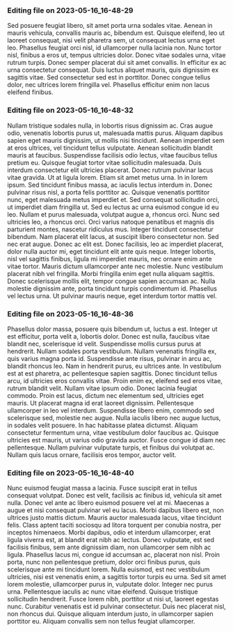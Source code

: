 

### Editing file on 2023-05-16_16-48-29

Sed posuere feugiat libero, sit amet porta urna sodales vitae. Aenean in mauris vehicula, convallis mauris ac, bibendum est. Quisque eleifend, leo ut laoreet consequat, nisi velit pharetra sem, ut consequat lectus urna eget leo. Phasellus feugiat orci nisl, id ullamcorper nulla lacinia non. Nunc tortor nisl, finibus a eros ut, tempus ultricies dolor. Donec vitae sodales urna, vitae rutrum turpis. Donec semper placerat dui sit amet convallis. In efficitur ex ac urna consectetur consequat. Duis luctus aliquet mauris, quis dignissim ex sagittis vitae. Sed consectetur sed est in porttitor. Donec congue tellus dolor, nec ultrices lorem fringilla vel. Phasellus efficitur enim non lacus eleifend finibus.




### Editing file on 2023-05-16_16-48-32

Nullam tristique sodales nulla, in lobortis risus dignissim ac. Cras augue odio, venenatis lobortis purus ut, malesuada mattis purus. Aliquam dapibus sapien eget mauris dignissim, ut mollis nisi tincidunt. Aenean imperdiet sem at eros ultrices, vel tincidunt tellus vulputate. Aenean sollicitudin blandit mauris at faucibus. Suspendisse facilisis odio lectus, vitae faucibus tellus pretium eu. Quisque feugiat tortor vitae sollicitudin malesuada. Duis interdum consectetur elit ultricies placerat. Donec rutrum pulvinar lacus vitae gravida.
Ut at ligula lorem. Etiam sit amet metus urna. In in lorem ipsum. Sed tincidunt finibus massa, ac iaculis lectus interdum in. Donec pulvinar risus nisl, a porta felis porttitor ac. Quisque venenatis porttitor nunc, eget malesuada metus imperdiet et. Sed consequat sollicitudin orci, ut imperdiet diam fringilla ut. Sed eu lectus ac urna euismod congue id eu leo. Nullam et purus malesuada, volutpat augue a, rhoncus orci. Nunc sed ultricies leo, a rhoncus orci. Orci varius natoque penatibus et magnis dis parturient montes, nascetur ridiculus mus.
Integer tincidunt consectetur bibendum. Nam placerat elit lacus, at suscipit libero consectetur non. Sed nec erat augue. Donec ac elit est. Donec facilisis, leo ac imperdiet placerat, dolor nulla auctor mi, eget tincidunt elit ante quis neque. Integer lobortis, nisl vel sagittis finibus, ligula mi imperdiet mauris, nec ornare enim ante vitae tortor. Mauris dictum ullamcorper ante nec molestie. Nunc vestibulum placerat nibh vel fringilla. Morbi fringilla enim eget nulla aliquam sagittis. Donec scelerisque mollis elit, tempor congue sapien accumsan ac. Nulla molestie dignissim ante, porta tincidunt turpis condimentum id. Phasellus vel lectus urna. Ut pulvinar mauris neque, eget interdum tortor mattis vel.




### Editing file on 2023-05-16_16-48-36

Phasellus dolor massa, posuere quis bibendum ut, luctus a est. Integer ut est efficitur, porta velit a, lobortis dolor. Donec est nulla, faucibus vitae blandit nec, scelerisque id velit. Suspendisse mollis cursus purus at hendrerit. Nullam sodales porta vestibulum. Nullam venenatis fringilla ex, quis varius magna porta id. Suspendisse ante risus, pulvinar in arcu ac, blandit rhoncus leo. Nam in hendrerit purus, eu ultrices ante. In vestibulum est at est pharetra, ac pellentesque sapien sagittis.
Donec tincidunt tellus arcu, id ultricies eros convallis vitae. Proin enim ex, eleifend sed eros vitae, rutrum blandit velit. Nullam vitae ipsum odio. Donec lacinia feugiat commodo. Proin est lacus, dictum nec elementum sed, ultricies eget mauris. Ut placerat magna id erat laoreet dignissim. Pellentesque ullamcorper in leo vel interdum. Suspendisse libero enim, commodo sed scelerisque sed, molestie nec augue. Nulla iaculis libero nec augue luctus, in sodales velit posuere. In hac habitasse platea dictumst. Aliquam consectetur fermentum urna, vitae vestibulum dolor faucibus ac. Quisque ultricies est mauris, ut varius odio gravida auctor. Fusce congue id diam nec pellentesque. Nullam pulvinar vulputate turpis, et finibus dui volutpat ac. Nullam quis lacus ornare, facilisis eros tempor, auctor velit.




### Editing file on 2023-05-16_16-48-40

Nunc euismod feugiat massa a lacinia. Fusce suscipit erat in tellus consequat volutpat. Donec est velit, facilisis ac finibus id, vehicula sit amet nulla. Donec vel ante ac libero euismod posuere vel at mi. Maecenas a augue et nisi consequat pulvinar vel eu lacus. Morbi dapibus libero est, non ultrices justo mattis dictum. Mauris auctor malesuada lacus, vitae tincidunt felis.
Class aptent taciti sociosqu ad litora torquent per conubia nostra, per inceptos himenaeos. Morbi dapibus, odio et interdum ullamcorper, erat ligula viverra est, at blandit erat nibh ac lectus. Donec vulputate, est sed facilisis finibus, sem ante dignissim diam, non ullamcorper sem nibh ac ligula. Phasellus lacus mi, congue id accumsan ac, placerat non nisl. Proin porta, nunc non pellentesque pretium, dolor orci finibus purus, quis scelerisque ante mi tincidunt lorem. Nulla euismod, est nec vestibulum ultricies, nisi est venenatis enim, a sagittis tortor turpis eu urna. Sed sit amet lorem molestie, ullamcorper purus in, vulputate dolor. Integer nec purus urna. Pellentesque iaculis ac nunc vitae eleifend. Quisque tristique sollicitudin hendrerit. Fusce lorem nibh, porttitor ut nisi ut, laoreet egestas nunc. Curabitur venenatis est id pulvinar consectetur. Duis nec placerat nisl, non rhoncus dui. Quisque aliquam interdum justo, in ullamcorper sapien porttitor eu. Aliquam convallis sem non tellus feugiat ullamcorper.


